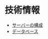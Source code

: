 # 技術情報

- [サーバーの構成](TechnicalInformation/SystemArchitecture.mkd)
- [データベース](TechnicalInformation/Database.mkd)

